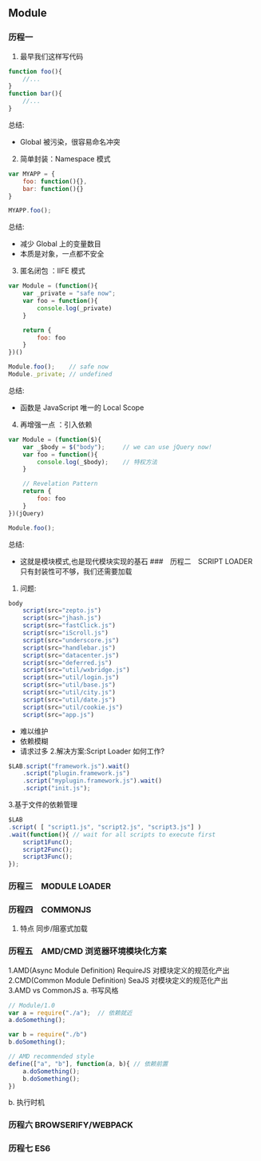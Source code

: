 ## Module

### 历程一
1. 最早我们这样写代码
```javascript
function foo(){
    //...
}
function bar(){
    //...
}
```
总结: 
+ Global 被污染，很容易命名冲突 
2. 简单封装：Namespace 模式
```javascript
var MYAPP = {
    foo: function(){},
    bar: function(){}
}

MYAPP.foo();
```
总结: 
+ 减少 Global 上的变量数目
+ 本质是对象，一点都不安全
3. 匿名闭包 ：IIFE 模式
```javascript
var Module = (function(){
    var _private = "safe now";
    var foo = function(){
        console.log(_private)
    }

    return {
        foo: foo
    }
})()

Module.foo();    // safe now
Module._private; // undefined
```
总结:  
+ 函数是 JavaScript 唯一的 Local Scope
4. 再增强一点 ：引入依赖
```javascript
var Module = (function($){
    var _$body = $("body");     // we can use jQuery now!
    var foo = function(){
        console.log(_$body);    // 特权方法
    }

    // Revelation Pattern
    return {
        foo: foo
    }
})(jQuery)

Module.foo();
```
总结: 
+ 这就是模块模式,也是现代模块实现的基石
###　历程二　SCRIPT LOADER
只有封装性可不够，我们还需要加载　　
1. 问题:
```javascript
body
    script(src="zepto.js")
    script(src="jhash.js")
    script(src="fastClick.js")
    script(src="iScroll.js")
    script(src="underscore.js")
    script(src="handlebar.js")
    script(src="datacenter.js")
    script(src="deferred.js")
    script(src="util/wxbridge.js")
    script(src="util/login.js")
    script(src="util/base.js")
    script(src="util/city.js")
    script(src="util/date.js")
    script(src="util/cookie.js")
    script(src="app.js")
```
+ 难以维护
+ 依赖模糊
+ 请求过多
2.解决方案:Script Loader
如何工作?   
```javascript
$LAB.script("framework.js").wait()
    .script("plugin.framework.js")
    .script("myplugin.framework.js").wait()
    .script("init.js");
```
3.基于文件的依赖管理
```javascript
$LAB
.script( [ "script1.js", "script2.js", "script3.js"] )
.wait(function(){ // wait for all scripts to execute first
    script1Func();
    script2Func();
    script3Func();
});
```
### 历程三　MODULE LOADER  

### 历程四　COMMONJS  
1. 特点
同步/阻塞式加载  

### 历程五　AMD/CMD 浏览器环境模块化方案
1.AMD(Async Module Definition)
RequireJS 对模块定义的规范化产出  
2.CMD(Common Module Definition)
SeaJS 对模块定义的规范化产出  
3.AMD vs CommonJS 
a. 书写风格
```javascript
// Module/1.0
var a = require("./a");  // 依赖就近
a.doSomething();

var b = require("./b")
b.doSomething();
```
```javascript
// AMD recommended style
define(["a", "b"], function(a, b){ // 依赖前置
    a.doSomething();
    b.doSomething();
})
```
b. 执行时机
### 历程六 BROWSERIFY/WEBPACK
### 历程七 ES6
